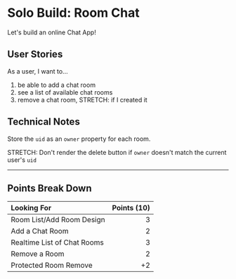 # Solo Build: Room Chat

Let's build an online Chat App!

## User Stories

As a user, I want to...

1. be able to add a chat room 
1. see a list of available chat rooms
1. remove a chat room, STRETCH: if I created it

## Technical Notes

Store the `uid` as an `owner` property for each room. 

STRETCH: Don't render the delete button if `owner` doesn't match the current user's `uid`

---


## Points Break Down

Looking For | Points (10)
:--|--:
Room List/Add Room Design | 3
Add a Chat Room  | 2
Realtime List of Chat Rooms | 3
Remove a Room | 2
Protected Room Remove | +2
